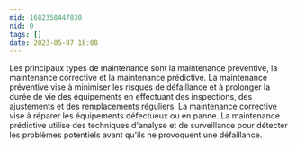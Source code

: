 ```yaml
---
mid: 1682358447830
nid: 0
tags: []
date: 2023-05-07 18:08
---
```


Les principaux types de maintenance sont la maintenance préventive, la maintenance corrective et la maintenance prédictive. La maintenance préventive vise à minimiser les risques de défaillance et à prolonger la durée de vie des équipements en effectuant des inspections, des ajustements et des remplacements réguliers. La maintenance corrective vise à réparer les équipements défectueux ou en panne. La maintenance prédictive utilise des techniques d'analyse et de surveillance pour détecter les problèmes potentiels avant qu'ils ne provoquent une défaillance.
